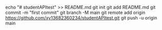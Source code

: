 echo "# studentAPItest" >> README.md
git init
git add README.md
git commit -m "first commit"
git branch -M main
git remote add origin https://github.com/xy13682360234/studentAPItest.git
git push -u origin main